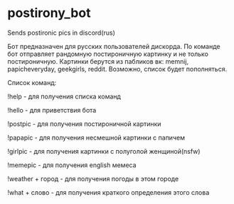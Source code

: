 # postirony_bot
Sends postironic pics in discord(rus)

Бот предназначен для русских пользователей дискорда.
По команде бот отправляет рандомную постироничную картинку и не только постироничную.
Картинки берутся из пабликов вк: memnij, papicheveryday, geekgirls, reddit. Возможно, список будет пополняться.

Список команд:

!help - для получения списка команд

!hello - для приветствия бота

!postpic - для получения постироничной картинки

!papapic - для получения несмешной картинки с папичем

!girlpic - для получения картинки с полуголой женщиной(nsfw)

!memepic - для получения english мемеса

!weather + город - для получения погоды в этом городе

!what + слово - для получения краткого определения этого слова
